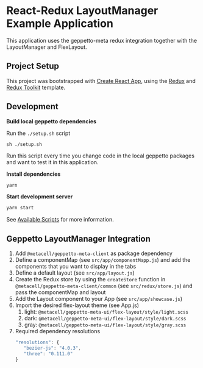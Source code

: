 # React-Redux LayoutManager Example Application 

This application uses the geppetto-meta redux integration together with the LayoutManager and FlexLayout.

## Project Setup
This project was bootstrapped with [Create React App](https://github.com/facebook/create-react-app), using the [Redux](https://redux.js.org/) and [Redux Toolkit](https://redux-toolkit.js.org/) template.

## Development

**Build local geppetto dependencies**

Run the `./setup.sh` script

```
sh ./setup.sh
```

Run this script every time you change code in the local geppetto packages and want to test it in this application.

**Install dependencies**

```bash
yarn
```

**Start development server**

```bash
yarn start
```

See [Available Scripts](https://create-react-app.dev/docs/available-scripts) for more information.

## Geppetto LayoutManager Integration

1. Add `@metacell/geppetto-meta-client` as package dependency
2. Define a componentMap (see `src/app/componentMapp.js`) and add the components that you want to display in the tabs
3. Define a default layout (see `src/app/layout.js`)
4. Create the Redux store by using the `createStore` function in `@metacell/geppetto-meta-client/common`  (see `src/redux/store.js`) and pass the componentMap and layout
5. Add the Layout component to your App (see `src/app/showcase.js`)
6. Import the desired flex-layout theme (see App.js)
   1. light: `@metacell/geppetto-meta-ui/flex-layout/style/light.scss`
   2. dark: `@metacell/geppetto-meta-ui/flex-layout/style/dark.scss`
   3. gray: `@metacell/geppetto-meta-ui/flex-layout/style/gray.scss`
7. Required dependency resolutions
   ```javascript
   "resolutions": {
      "bezier-js": "4.0.3",
      "three": "0.111.0"
   }
   ```
